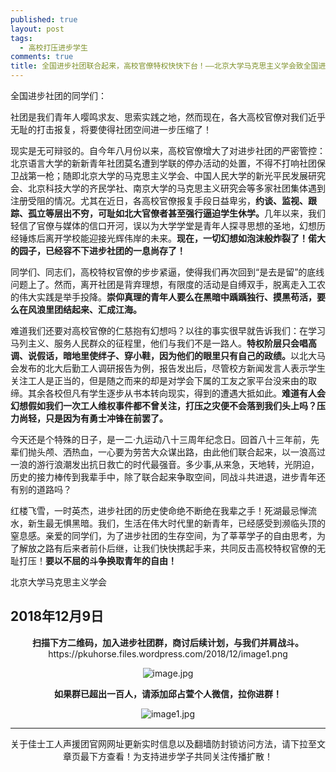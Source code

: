 ```yaml
---
published: true
layout: post
tags: 
  - 高校打压进步学生
comments: true
title: 全国进步社团联合起来，高校官僚特权快快下台！——北京大学马克思主义学会致全国进步社团的宣言书
---
```


全国进步社团的同学们：

社团是我们青年人嘤鸣求友、思索实践之地，然而现在，各大高校官僚对我们近乎无耻的打击报复，将要使得社团空间进一步压缩了！

现实是无可辩驳的。自今年八月份以来，高校官僚增大了对进步社团的严密管控：北京语言大学的新新青年社团莫名遭到学联的停办活动的处置，不得不打响社团保卫战第一枪；随即北京大学的马克思主义学会、中国人民大学的新光平民发展研究会、北京科技大学的齐民学社、南京大学的马克思主义研究会等多家社团集体遇到注册受阻的情况。尤其在近日，各高校官僚报复手段日益卑劣，<strong>约谈、监视、跟踪、孤立等层出不穷，可耻如北大官僚者甚至强行逼迫学生休学。</strong>几年以来，我们轻信了官僚与媒体的信口开河，误以为大学学堂是青年人探寻思想的圣地，幻想历经锤炼后离开学校能迎接光辉伟岸的未来。<strong>现在，一切幻想如泡沫般炸裂了！偌大的园子，已经容不下进步社团的一息尚存了！</strong>

同学们、同志们，高校特权官僚的步步紧逼，使得我们再次回到“是去是留”的底线问题上了。然而，离开社团是背弃理想，有限度的活动是自缚双手，脱离走入工农的伟大实践是举手投降。<strong>崇仰真理的青年人要么在黑暗中踽踽独行、摸黑苟活，要么在风浪里团结起来、汇成江海。</strong>

难道我们还要对高校官僚的仁慈抱有幻想吗？以往的事实很早就告诉我们：在学习马列主义、服务人民群众的征程里，他们与我们不是一路人。<strong>特权阶层只会唱高调、说假话，暗地里使绊子、穿小鞋，因为他们的眼里只有自己的政绩。</strong>以北大马会发布的北大后勤工人调研报告为例，报告发出后，尽管校方新闻发言人表示学生关注工人是正当的，但是随之而来的却是对学会下属的工友之家平台没来由的取缔。其余各校但凡有学生逐步从书本转向现实，得到的遭遇大抵如此。<strong>难道有人会幻想假如我们一次工人维权事件都不曾关注，打压之灾便不会落到我们头上吗？压力尚轻，只是因为有勇士冲锋在前罢了。</strong>

今天还是个特殊的日子，是一二·九运动八十三周年纪念日。回首八十三年前，先辈们抛头颅、洒热血，一心要为劳苦大众谋出路，由此他们联合起来，以一浪高过一浪的游行浪潮发出抗日救亡的时代最强音。多少事,从来急，天地转，光阴迫，历史的接力棒传到我辈手中，除了联合起来争取空间，同战斗共进退，进步青年还有别的道路吗？

红楼飞雪，一时英杰，进步社团的历史使命绝不断绝在我辈之手！死湖最忌惮流水，新生最无惧黑暗。我们，生活在伟大时代里的新青年，已经感受到濒临头顶的窒息感。亲爱的同学们，为了进步社团的生存空间，为了莘莘学子的自由思考，为了解放之路有后来者前仆后继，让我们快快携起手来，共同反击高校特权官僚的无耻打压！<strong>要以不屈的斗争换取青年的自由！</strong>

北京大学马克思主义学会

2018年12月9日
---
<div id="js_toobar3" class="rich_media_tool" style="text-align: center;"><strong>扫描下方二维码，加入进步社团群，商讨后续计划，与我们并肩战斗。</strong>
  https://pkuhorse.files.wordpress.com/2018/12/image1.png
<p align="center"><img src="https://pkuhorse.files.wordpress.com/2018/12/image.png" alt="image.jpg" title="image.jpg" /></p>
  <div style="text-align: center;"><strong>如果群已超出一百人，请添加邱占萱个人微信，拉你进群！</strong></div>
<p align="center"><img src="https://pkuhorse.files.wordpress.com/2018/12/image1.png" alt="image1.jpg" title="image1.jpg" /></p>

---
关于佳士工人声援团官网网址更新实时信息以及翻墙防封锁访问方法，请下拉至文章页最下方查看！为支持进步学子共同关注传播扩散！
